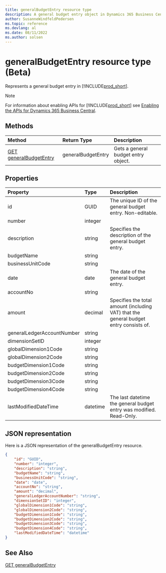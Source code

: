 ```yaml
---
title: generalBudgetEntry resource type
description: A general budget entry object in Dynamics 365 Business Central.
author: SusanneWindfeldPedersen
ms.topic: reference
ms.devlang: al
ms.date: 08/11/2022
ms.author: solsen
---
```


# generalBudgetEntry resource type (Beta)

<!-- START>DO_NOT_EDIT -->
<!-- IMPORTANT:Do not edit any of the content between here and the END>DO_NOT_EDIT. -->
Represents a general budget entry in [!INCLUDE[prod_short](../../../includes/prod_short.md)].

> [!NOTE]
> For information about enabling APIs for [!INCLUDE[prod_short](../../../includes/prod_short.md)] see [Enabling the APIs for Dynamics 365 Business Central](../../../api-reference/v2.0/enabling-apis-for-dynamics-nav.md).

## Methods

| Method | Return Type|Description |
|:--------------------|:-----------|:-------------------------|
|[GET generalBudgetEntry](../api/dynamics_generalbudgetentry_get.md)|generalBudgetEntry|Gets a general budget entry object.|



## Properties

| Property           | Type   |Description     |
|:-------------------|:-------|:---------------|
|id|GUID|The unique ID of the general budget entry. Non-editable.|
|number|integer||
|description|string|Specifies the description of the general budget entry.|
|budgetName|string||
|businessUnitCode|string||
|date|date|The date of the general budget entry.|
|accountNo|string||
|amount|decimal|Specifies the total amount (including VAT) that the general budget entry consists of.|
|generalLedgerAccountNumber|string||
|dimensionSetID|integer||
|globalDimension1Code|string||
|globalDimension2Code|string||
|budgetDimension1Code|string||
|budgetDimension2Code|string||
|budgetDimension3Code|string||
|budgetDimension4Code|string||
|lastModifiedDateTime|datetime|The last datetime the general budget entry was modified. Read-Only.|

## JSON representation

Here is a JSON representation of the generalBudgetEntry resource.


```json
{
    "id": "GUID",
    "number": "integer",
    "description": "string",
    "budgetName": "string",
    "businessUnitCode": "string",
    "date": "date",
    "accountNo": "string",
    "amount": "decimal",
    "generalLedgerAccountNumber": "string",
    "dimensionSetID": "integer",
    "globalDimension1Code": "string",
    "globalDimension2Code": "string",
    "budgetDimension1Code": "string",
    "budgetDimension2Code": "string",
    "budgetDimension3Code": "string",
    "budgetDimension4Code": "string",
    "lastModifiedDateTime": "datetime"
}
```
<!-- IMPORTANT: END>DO_NOT_EDIT -->

## See Also
[GET generalBudgetEntry](../api/dynamics_generalbudgetentry_get.md)
